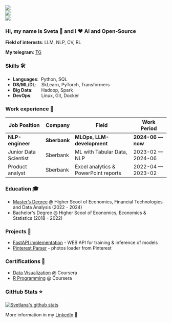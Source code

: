 ![](https://komarev.com/ghpvc/?username=karimovaSvetlana&color=36b812)<br>
![](https://img.shields.io/github/followers/karimovaSvetlana?style=social)<br>
![](https://img.shields.io/github/stars/karimovaSvetlana?style=social)<br>

### Hi, my name is Sveta 👋 and I ❤️ AI and Open-Source

**Field of interests**: LLM, NLP, CV, RL

**My telegram**: [TG](https://t.me/svet_ds)

<!-- **Curriculum Vitae**: [cv.pdf](https://github.com/karimovaSvetlana/karimovaSvetlana/blob/master/CV_Karimova%20Svetlana_DS.pdf) -->

### Skills 🛠️
- **Languages**:&nbsp;                         Python, SQL
- **DS/ML/DL**:  &nbsp;&nbsp;                  SkLearn, PyTorch, Transformers
- **Big Data**: &nbsp;&nbsp;&nbsp;&nbsp;&nbsp; Hadoop, Spark
- **DevOps**:    &nbsp;&nbsp;&nbsp;&nbsp;      Linux, Git, Docker

### Work experience 👔
| Job Position                  | Company                    | Field                                 | Work Period       |
| ----------------------------- | -------------------------- | ------------------------------------- | ----------------- |
| **NLP-engineer**              | **Sberbank**               | **MLOps, LLM-development**            | **2024-06 — now** |
| Junior Data Scientist         | Sberbank                   | ML with Tabular Data, NLP             | 2023-02 — 2024-06 |
| Product analyst               | Sberbank                   | Excel analytics & PowerPoint reports  | 2022-04 — 2023-02 |

### Education 🎓
- [Master’s Degree](https://github.com/karimovaSvetlana/HSE) @ Higher Scool of Economics, Financial Technologies and Data Analysis (2022 - 2024)
- Bachelor's Degree @ Higher Scool of Economics, Economics & Statistics (2018 - 2022)

### Projects 🐾
- [FastAPI implementation](https://github.com/karimovaSvetlana/MLOps) - WEB API for training & inference of models
- [Pinterest Parser](https://github.com/karimovaSvetlana/pinterest_parser) - photos loader from Pinterest


### Certifications 📜
- [Data Visualization](https://www.coursera.org/account/accomplishments/certificate/ZE3Y2WHHJ4YC) @ Coursera
- [R Programming](https://www.coursera.org/account/accomplishments/certificate/F5XEMZKZHFQH) @ Coursera


### GitHub Stats ⭐
[![Svetlana's github stats](https://github-readme-stats.vercel.app/api?username=karimovaSvetlana&show_icons=true)](https://github.com/anuraghazra/github-readme-stats)

More information in my [LinkedIn](https://www.linkedin.com/in/sikarimova/) 🚀
